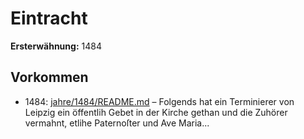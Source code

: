 # Eintracht

**Ersterwähnung:** 1484

## Vorkommen
- 1484: [jahre/1484/README.md](../jahre/1484/README.md) – Folgends hat ein Terminierer von Leipzig ein
öffentlih Gebet in der Kirche gethan und die Zuhörer
vermahnt, etlihe Paternoſter und Ave Maria...
